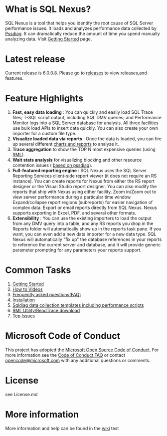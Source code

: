 # What is SQL Nexus?

SQL Nexus is a tool that helps you identify the root cause of SQL Server performance issues. It loads and analyzes performance data collected by  [Pssdiag](https://github.com/Microsoft/diagmanager). It can dramatically reduce the amount of time you spend manually analyzing data. Visit  [Getting Started](https://github.com/Microsoft/SqlNexus/wiki/Getting-Started) page.

# Latest release
Current release is 6.0.0.8. Please go to  [releases](https://github.com/Microsoft/SqlNexus/releases) to view releases,and features.

# Feature Highlights

1. **Fast, easy data loading** : You can quickly and easily load SQL Trace files; T-SQL script output, including SQL DMV queries; and Performance Monitor logs into a SQL Server database for analysis. All three facilities use bulk load APIs to insert data quickly. You can also create your own importer for a custom file type.
2. **Visualize loaded data via reports** : Once the data is loaded, you can fire up several different  [charts and reports](https://github.com/Microsoft/SqlNexus/wiki/Reports) to analyze it.
3. **Trace aggregation**  to show the TOP N most expensive queries (using  [RML](https://github.com/Microsoft/SqlNexus/wiki/RML-Utility)).
4. **Wait stats analysis**  for visualizing blocking and other resource contention issues ( [based on pssdiag](https://github.com/Microsoft/diagmanager)).
5. **Full-featured reporting engine** : SQL Nexus uses the SQL Server Reporting Services client-side report viewer (it does not require an RS instance). You can create reports for Nexus from either the RS report designer or the Visual Studio report designer. You can also modify the reports that ship with Nexus using either facility. Zoom in/Zoom out to view server performance during a particular time window. Expand/collapse report regions (subreports) for easier navigation of complex data. Export or email reports directly from SQL Nexus. Nexus supports exporting in Excel, PDF, and several other formats.
6. **Extensibility** : You can use the existing importers to load the output from any DMV query into a table, and any RS reports you drop in the Reports folder will automatically show up in the reports task pane. If you want, you can even add a new data importer for a new data type. SQL Nexus will automatically &quot;fix up&quot; the database references in your reports to reference the current server and database, and it will provide generic parameter prompting for any parameters your reports support.

# Common Tasks

1. [Getting Started](https://github.com/Microsoft/SqlNexus/wiki/Getting-Started)
2. [How to Videos](https://github.com/Microsoft/SqlNexus/wiki/How-To-Videos)
3. [Frequently asked questions(FAQ)](https://github.com/Microsoft/SqlNexus/wiki/FAQ)
4. [Installation](https://github.com/Microsoft/SqlNexus/wiki/Installation)
5. [Sqldiag data collection templates including performance scripts](https://github.com/Microsoft/SqlNexus/wiki/Data-Collection-Templates)
6. [RML Utility/ReadTrace download](https://github.com/Microsoft/SqlNexus/wiki/RML-Utility)
7. [Top Issues](https://github.com/Microsoft/SqlNexus/wiki/Top-Issues)


# Microsoft Code of Conduct
This project has adopted the [Microsoft Open Source Code of Conduct](https://opensource.microsoft.com/codeofconduct/). For more information see the [Code of Conduct FAQ](https://opensource.microsoft.com/codeofconduct/faq/) or contact [opencode@microsoft.com](mailto:opencode@microsoft.com) with any additional questions or comments.


# License
see License.md


# More information
More information and help can be found in the [wiki](https://github.com/Microsoft/SqlNexus/wiki)
test
